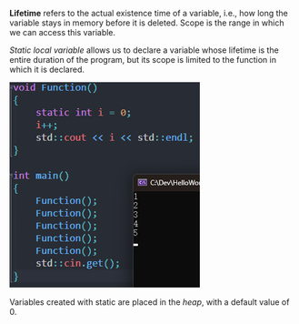 **Lifetime** refers to the actual existence time of a variable, i.e., how long the variable stays in memory before it is deleted.
Scope is the range in which we can access this variable.

*Static local variable* allows us to declare a variable whose lifetime is the entire duration of the program, but its scope is limited to the function in which it is declared.

![](./storage%20bag/Pasted%20image%2020230703094220.png)

Variables created with static are placed in the *heap*, with a default value of 0.